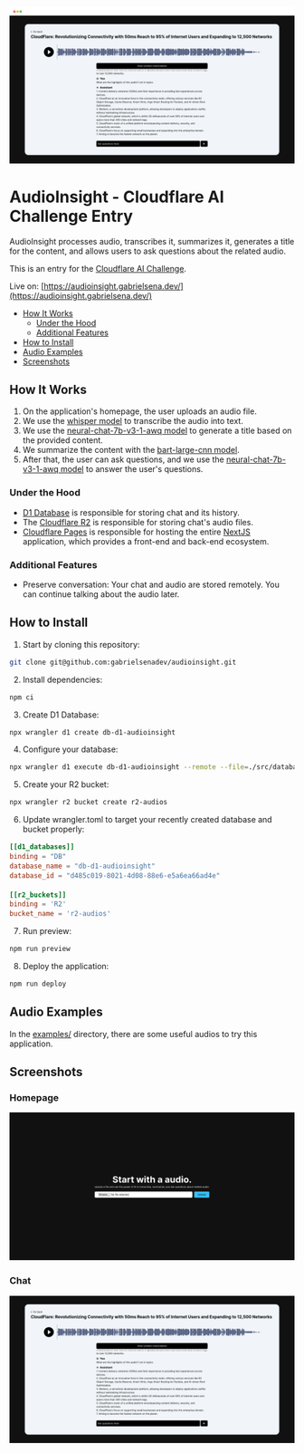 ![audio insight screenshot](./docs/audioinsight-screenshot.png)
# AudioInsight - Cloudflare AI Challenge Entry

AudioInsight processes audio, transcribes it, summarizes it, generates a title for the content, and allows users to ask questions about the related audio.

This is an entry for the [Cloudflare AI Challenge](https://dev.to/challenges/cloudflare).

Live on: [https://audioinsight.gabrielsena.dev/](https://audioinsight.gabrielsena.dev/)

- [How It Works](#how-it-works)
  - [Under the Hood](#under-the-hood)
  - [Additional Features](#additional-features)
- [How to Install](#how-to-install)
- [Audio Examples](#audio-examples)
- [Screenshots](#screenshots)

## How It Works

1. On the application's homepage, the user uploads an audio file.
2. We use the [whisper model](https://developers.cloudflare.com/workers-ai/models/whisper/) to transcribe the audio into text.
3. We use the [neural-chat-7b-v3-1-awq model](https://developers.cloudflare.com/workers-ai/models/neural-chat-7b-v3-1-awq/) to generate a title based on the provided content.
4. We summarize the content with the [bart-large-cnn model](https://developers.cloudflare.com/workers-ai/models/bart-large-cnn/).
5. After that, the user can ask questions, and we use the [neural-chat-7b-v3-1-awq model](https://developers.cloudflare.com/workers-ai/models/neural-chat-7b-v3-1-awq/) to answer the user's questions.

### Under the Hood

- [D1 Database](https://developers.cloudflare.com/d1/) is responsible for storing chat and its history.
- The [Cloudflare R2](https://developers.cloudflare.com/r2/) is responsible for storing chat's audio files.
- [Cloudflare Pages](https://developers.cloudflare.com/pages/) is responsible for hosting the entire [NextJS](https://nextjs.org/) application, which provides a front-end and back-end ecosystem.

### Additional Features

- Preserve conversation: Your chat and audio are stored remotely. You can continue talking about the audio later.

## How to Install

1. Start by cloning this repository:

```bash
git clone git@github.com:gabrielsenadev/audioinsight.git
```

2. Install dependencies:

```bash
npm ci
```

3. Create D1 Database:

```bash
npx wrangler d1 create db-d1-audioinsight
```

4. Configure your database:

```bash
npx wrangler d1 execute db-d1-audioinsight --remote --file=./src/database/schema.sql
```

5. Create your R2 bucket:

```bash
npx wrangler r2 bucket create r2-audios
```

6. Update wrangler.toml to target your recently created database and bucket properly:

```toml
[[d1_databases]]
binding = "DB"
database_name = "db-d1-audioinsight"
database_id = "d485c019-8021-4d08-88e6-e5a6ea66ad4e"

[[r2_buckets]]
binding = 'R2'
bucket_name = 'r2-audios'
```

7. Run preview:

```bash
npm run preview
```

8. Deploy the application:


```bash
npm run deploy
```

## Audio Examples

In the [examples/](/examples/) directory, there are some useful audios to try this application.

## Screenshots

### Homepage
![homepage](./docs/homepage.png)

### Chat
![homepage](./docs/chat.png)
